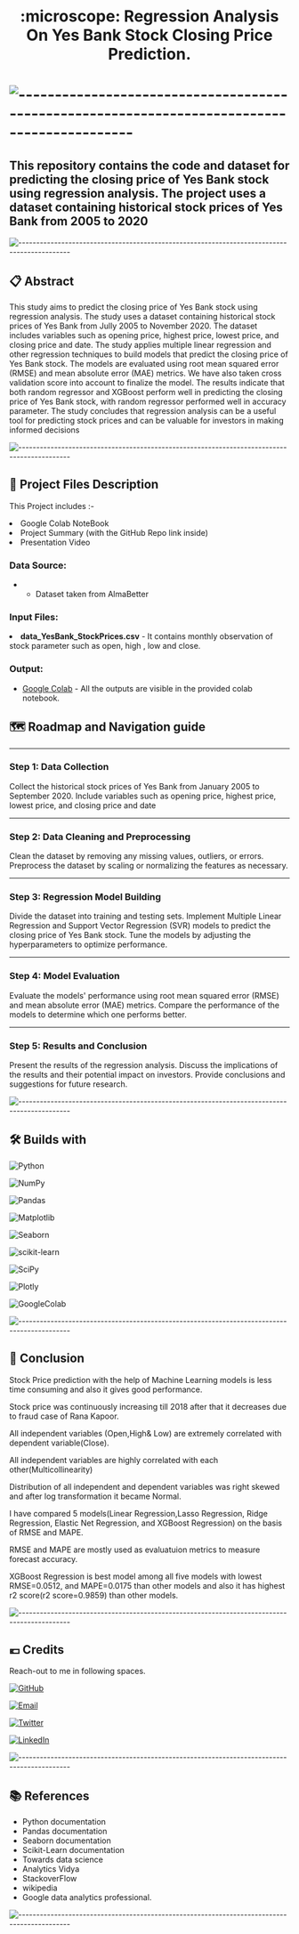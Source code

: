 <h1 align='center'> :microscope: Regression Analysis On Yes Bank Stock Closing Price Prediction.<h1>

![--------------------------------------------------------------------------------------------](https://github.com/andreasbm/readme/blob/master/assets/lines/grass.png)

## This repository contains the code and dataset for predicting the closing price of Yes Bank stock using regression analysis. The project uses a dataset containing historical stock prices of Yes Bank from 2005 to 2020

![--------------------------------------------------------------------------------------------](https://github.com/andreasbm/readme/blob/master/assets/lines/grass.png)

## 📋 Abstract

<p>This study aims to predict the closing price of Yes Bank stock using regression analysis. The study uses a dataset containing historical stock prices of Yes Bank from Jully 2005 to November 2020. The dataset includes variables such as opening price, highest price, lowest price, and closing price and date. The study applies multiple linear regression and other regression techniques to build models that predict the closing price of Yes Bank stock. The models are evaluated using root mean squared error (RMSE) and mean absolute error (MAE) metrics. We have also taken cross validation score into account to finalize the model. The results indicate that both random regressor and XGBoost perform well in predicting the closing price of Yes Bank stock, with random regressor performed well in accuracy parameter. The study concludes that regression analysis can be a useful tool for predicting stock prices and can be valuable for investors in making informed decisions</p>

![--------------------------------------------------------------------------------------------](https://github.com/andreasbm/readme/blob/master/assets/lines/grass.png)

##  💾 Project Files Description

<p>This Project includes :-
  <li>Google Colab NoteBook</li>
  <li>Project Summary (with the GitHub Repo link inside)</li>
  <li>Presentation Video</li>
</p>

### Data Source:
-  - Dataset taken from AlmaBetter

### Input Files:
  <li><b>data_YesBank_StockPrices.csv</b> - It contains monthly observation of stock parameter such as open, high , low and close.</li>



### Output:
- [Google Colab](https://colab.research.google.com/drive/1mrDz5whhaTtTux1UqBO9Rmmo-4aFjbOZ?usp=drive_link) - All the outputs are visible in the provided colab notebook.



## 🗺️ Roadmap and Navigation guide

<hr>

### Step 1: Data Collection
Collect the historical stock prices of Yes Bank from January 2005 to September 2020. Include variables such as opening price, highest price, lowest price, and closing price and date

<hr>

### Step 2: Data Cleaning and Preprocessing
Clean the dataset by removing any missing values, outliers, or errors. Preprocess the dataset by scaling or normalizing the features as necessary.

<hr>

### Step 3: Regression Model Building
Divide the dataset into training and testing sets. Implement Multiple Linear Regression and Support Vector Regression (SVR) models to predict the closing price of Yes Bank stock. Tune the models by adjusting the hyperparameters to optimize performance.

<hr>

### Step 4: Model Evaluation
Evaluate the models' performance using root mean squared error (RMSE) and mean absolute error (MAE) metrics. Compare the performance of the models to determine which one performs better.

<hr>

### Step 5: Results and Conclusion
Present the results of the regression analysis. Discuss the implications of the results and their potential impact on investors. Provide conclusions and suggestions for future research.

![--------------------------------------------------------------------------------------------](https://github.com/andreasbm/readme/blob/master/assets/lines/grass.png)

## 🛠️ Builds with

![Python](https://img.shields.io/badge/Python-FFD43B?style=for-the-badge&logo=python&logoColor=blue)

![NumPy](https://img.shields.io/badge/Numpy-777BB4?style=for-the-badge&logo=numpy&logoColor=white)

![Pandas](https://img.shields.io/badge/Pandas-2C2D72?style=for-the-badge&logo=pandas&logoColor=white)

![Matplotlib](https://img.shields.io/badge/Matplotlib-%23ffffff.svg?style=for-the-badge&logo=Matplotlib&logoColor=black)

![Seaborn](https://img.shields.io/badge/Seaborn-blue?style=for-the-badge&logo=Seaborn)

![scikit-learn](https://img.shields.io/badge/scikit--learn-%23F7931E.svg?style=for-the-badge&logo=scikit-learn&logoColor=white)

![SciPy](https://img.shields.io/badge/SciPy-%230C55A5.svg?style=for-the-badge&logo=scipy&logoColor=%white)

![Plotly](https://img.shields.io/badge/Plotly-%233F4F75.svg?style=for-the-badge&logo=plotly&logoColor=white)

![GoogleColab](https://img.shields.io/badge/GoogleColab-orange?style=for-the-badge&logo=GoogleColab)

![--------------------------------------------------------------------------------------------](https://github.com/andreasbm/readme/blob/master/assets/lines/grass.png)

## :scroll: Conclusion

Stock Price prediction with the help of Machine Learning models is less time consuming and also it gives good performance.

Stock price was continuously increasing till 2018 after that it decreases due to fraud case of Rana Kapoor.

All independent variables (Open,High& Low) are extremely correlated with dependent variable(Close).

All independent variables are highly correlated with each other(Multicollinearity)

Distribution of all independent and dependent variables was right skewed and after log transformation it became Normal.

I have compared 5 models(Linear Regression,Lasso Regression, Ridge Regression, Elastic Net Regression, and XGBoost Regression) on the basis of RMSE and MAPE.

RMSE and MAPE are mostly used as evaluatuion metrics to measure forecast accuracy.

XGBoost Regression is best model among all five models with lowest RMSE=0.0512, and MAPE=0.0175 than other models and also it has highest r2 score(r2 score=0.9859) than other models.


![--------------------------------------------------------------------------------------------](https://github.com/andreasbm/readme/blob/master/assets/lines/grass.png)

## 💶 Credits

Reach-out to me in following spaces.

[![GitHub](https://img.shields.io/badge/my_portfolio-000?style=for-the-badge&logo=ko-fi&logoColor=white)](https://github.com/ashish-mali)

[![Email](https://img.shields.io/badge/Gmail-D14836?style=for-the-badge&logo=gmail&logoColor=white)](mailto:abmali81292@gmail.com?subject=Hi "Hi!")

[![Twitter](https://img.shields.io/badge/Twitter-1DA1F2?style=for-the-badge&logo=twitter&logoColor=white)](https://twitter.com/namaste_ashish)

[![LinkedIn](https://img.shields.io/badge/linkedin-0A66C2?style=for-the-badge&logo=linkedin&logoColor=white)](https://www.linkedin.com/in/ashish-mali-a63594129/)

![--------------------------------------------------------------------------------------------](https://github.com/andreasbm/readme/blob/master/assets/lines/grass.png)

## 📚 References

*	Python documentation
*	Pandas documentation
*	Seaborn documentation
* Scikit-Learn documentation
*	Towards data science
* Analytics Vidya
*	StackoverFlow
*	wikipedia
*	Google data analytics professional.

![--------------------------------------------------------------------------------------------](https://github.com/andreasbm/readme/blob/master/assets/lines/grass.png)
